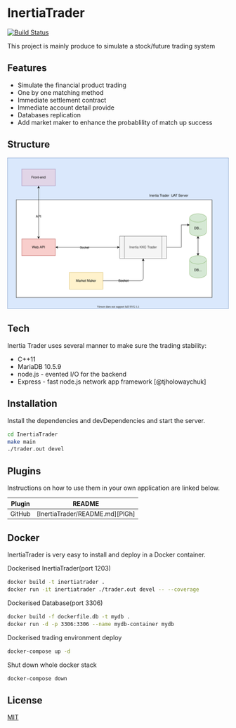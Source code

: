 # InertiaTrader


[![Build Status](https://travis-ci.org/joemccann/dillinger.svg?branch=master)](https://travis-ci.org/joemccann/dillinger)

This project is mainly produce to simulate a stock/future trading system
  

## Features

- Simulate the financial product trading
- One by one matching method
- Immediate settlement contract
- Immediate account detail provide 
- Databases replication
- Add market maker to enhance the probablility of match up success

## Structure

![Alt text](./UML.svg)


## Tech

Inertia Trader uses several manner to make sure the trading stability:

- C++11
- MariaDB 10.5.9
- node.js - evented I/O for the backend
- Express - fast node.js network app framework [@tjholowaychuk]

## Installation

Install the dependencies and devDependencies and start the server.

```sh
cd InertiaTrader
make main
./trader.out devel
```

## Plugins

Instructions on how to use them in your own application are linked below.

| Plugin | README |
| ------ | ------ |
| GitHub | [InertiaTrader/README.md][PlGh] |


## Docker

InertiaTrader is very easy to install and deploy in a Docker container.

Dockerised InertiaTrader(port 1203)

```sh
docker build -t inertiatrader .
docker run -it inertiatrader ./trader.out devel -- --coverage
```

Dockerised Database(port 3306)

```sh
docker build -f dockerfile.db -t mydb .
docker run -d -p 3306:3306 --name mydb-container mydb
```

Dockerised trading environment deploy

```sh
docker-compose up -d
```

Shut down whole docker stack

```sh
docker-compose down
```

## License

[MIT](./LICENSE)
